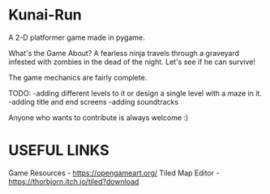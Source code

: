 # Kunai-Run
A 2-D platformer game made in pygame.

What's the Game About?
A fearless ninja travels through a graveyard infested with zombies in the dead of the night. Let's see if he can survive! 

The game mechanics are fairly complete.

TODO:
-adding different levels to it or design a single level with a maze in it.
-adding title and end screens
-adding soundtracks

Anyone who wants to contribute is always welcome :)

# USEFUL LINKS
Game Resources - https://opengameart.org/
Tiled Map Editor - https://thorbjorn.itch.io/tiled?download

